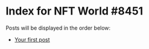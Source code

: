 # Index for NFT World #8451
Posts will be displayed in the order below:

- [Your first post](./001-first.md)

